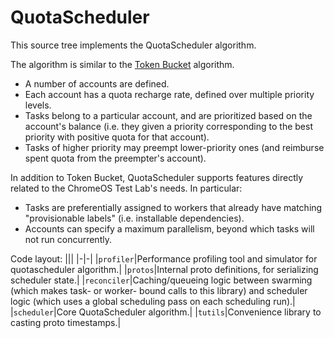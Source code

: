# QuotaScheduler

This source tree implements the QuotaScheduler algorithm.

The algorithm is similar to the [Token Bucket](https://en.wikipedia.org/wiki/Token_bucket) algorithm.

- A number of accounts are defined.
- Each account has a quota recharge rate, defined over multiple priority levels.
- Tasks belong to a particular account, and are prioritized based on the account's balance (i.e. they given a priority corresponding to the best priority with positive quota for that account).
- Tasks of higher priority may preempt lower-priority ones (and reimburse spent quota from the preempter's account).

In addition to Token Bucket, QuotaScheduler supports features directly related to the ChromeOS Test Lab's needs. In particular:
- Tasks are preferentially assigned to workers that already have matching "provisionable labels" (i.e. installable dependencies).
- Accounts can specify a maximum parallelism, beyond which tasks will not run concurrently.

Code layout:
|||
|-|-|
|`profiler`|Performance profiling tool and simulator for quotascheduler algorithm.|
|`protos`|Internal proto definitions, for serializing scheduler state.|
|`reconciler`|Caching/queueing logic between swarming (which makes task- or worker- bound calls to this library) and scheduler logic (which uses a global scheduling pass on each scheduling run).|
|`scheduler`|Core QuotaScheduler algorithm.|
|`tutils`|Convenience library to casting proto timestamps.|